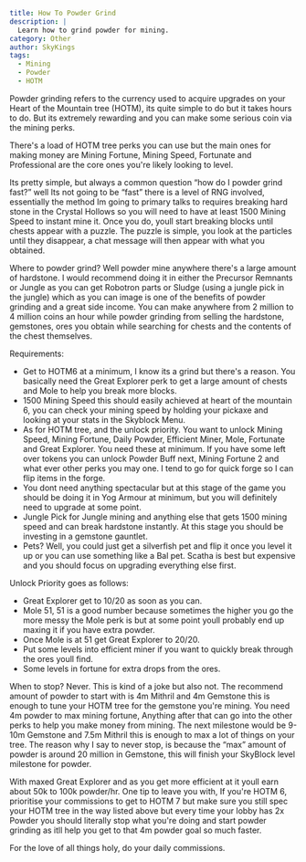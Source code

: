 ```yaml {metadata}
title: How To Powder Grind
description: |
  Learn how to grind powder for mining.
category: Other
author: SkyKings
tags:
  - Mining
  - Powder
  - HOTM
```

Powder grinding refers to the currency used to acquire upgrades on your Heart of the Mountain tree (HOTM), its quite
simple to do but it takes hours to do. But its extremely rewarding and you can make some serious coin via the mining
perks.

There's a load of HOTM tree perks you can use but the main ones for making money are Mining Fortune, Mining Speed,
Fortunate and Professional are the core ones you're likely looking to level.

Its pretty simple, but always a common question “how do I powder grind fast?” well Its not going to be “fast” there is a
level of RNG involved, essentially the method Im going to primary talks to requires breaking hard stone in the Crystal
Hollows so you will need to have at least 1500 Mining Speed to instant mine it. Once you do, youll start breaking blocks
until chests appear with a puzzle. The puzzle is simple, you look at the particles until they disappear, a chat message
will then appear with what you obtained.

Where to powder grind? Well powder mine anywhere there's a large amount of hardstone. I would recommend doing it in
either the Precursor Remnants or Jungle as you can get Robotron parts or Sludge (using a jungle pick in the jungle)
which as you can image is one of the benefits of powder grinding and a great side income. You can make anywhere from 2
million to 4 million coins an hour while powder grinding from selling the hardstone, gemstones, ores you obtain while
searching for chests and the contents of the chest themselves.

Requirements:

- Get to HOTM6 at a minimum, I know its a grind but there's a reason. You basically need the Great Explorer perk to get a
  large amount of chests and Mole to help you break more blocks.
- 1500 Mining Speed this should easily achieved at heart of the mountain 6, you can check your mining speed by holding
  your pickaxe and looking at your stats in the Skyblock Menu.
- As for HOTM tree, and the unlock priority. You want to unlock Mining Speed, Mining Fortune, Daily Powder, Efficient
  Miner, Mole, Fortunate and Great Explorer. You need these at minimum. If you have some left over tokens you can unlock
  Powder Buff next, Mining Fortune 2 and what ever other perks you may one. I tend to go for quick forge so I can flip
  items in the forge.
- You dont need anything spectacular but at this stage of the game you should be doing it in Yog Armour at minimum, but
  you will definitely need to upgrade at some point.
- Jungle Pick for Jungle mining and anything else that gets 1500 mining speed and can break hardstone instantly. At this
  stage you should be investing in a gemstone gauntlet.
- Pets? Well, you could just get a silverfish pet and flip it once you level it up or you can use something like a Bal
  pet. Scatha is best but expensive and you should focus on upgrading everything else first.

Unlock Priority goes as follows:

- Great Explorer get to 10/20 as soon as you can.
- Mole 51, 51 is a good number because sometimes the higher you go the more messy the Mole perk is but at some point
  youll probably end up maxing it if you have extra powder.
- Once Mole is at 51 get Great Explorer to 20/20.
- Put some levels into efficient miner if you want to quickly break through the ores youll find.
- Some levels in fortune for extra drops from the ores.

When to stop? Never. This is kind of a joke but also not. The recommend amount of powder to start with is 4m Mithril and
4m Gemstone this is enough to tune your HOTM tree for the gemstone you're mining. You need 4m powder to max mining
fortune, Anything after that can go into the other perks to help you make money from mining. The next milestone would be
9-10m Gemstone and 7.5m Mithril this is enough to max a lot of things on your tree. The reason why I say to never stop,
is because the “max” amount of powder is around 20 million in Gemstone, this will finish your SkyBlock level milestone
for powder.

With maxed Great Explorer and as you get more efficient at it youll earn about 50k to 100k powder/hr. One tip to leave
you with, If you're HOTM 6, prioritise your commissions to get to HOTM 7 but make sure you still spec your HOTM tree in
the way listed above but every time your lobby has 2x Powder you should literally stop what you're doing and start powder
grinding as itll help you get to that 4m powder goal so much faster.

For the love of all things holy, do your daily commissions.
